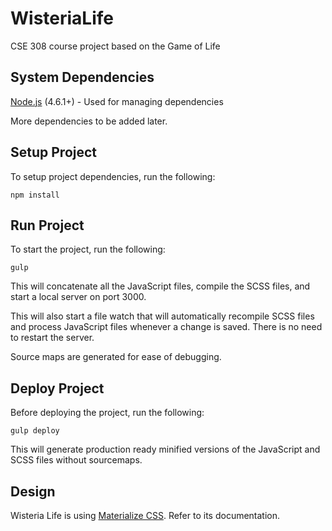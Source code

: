 # WisteriaLife
CSE 308 course project based on the Game of Life

## System Dependencies
[Node.js](https://nodejs.org/en/) (4.6.1+) - Used for managing dependencies

More dependencies to be added later.

## Setup Project
To setup project dependencies, run the following:

```
npm install
```

## Run Project
To start the project, run the following:

```
gulp
```

This will concatenate all the JavaScript files, compile the SCSS files, and start a local server on port 3000.

This will also start a file watch that will automatically recompile SCSS files and
process JavaScript files whenever a change is saved. There is no need to restart the server.

Source maps are generated for ease of debugging.

## Deploy Project
Before deploying the project, run the following:

```
gulp deploy
```

This will generate production ready minified versions of the JavaScript and SCSS files without sourcemaps.

## Design
Wisteria Life is using [Materialize CSS](http://materializecss.com/getting-started.html). Refer to its documentation.
